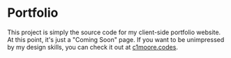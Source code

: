 # Portfolio

This project is simply the source code for my client-side portfolio website.  At this point, it's just a "Coming Soon" page.  If you want to be unimpressed by my design skills, you can check it out at [c1moore.codes](http://c1moore.codes).
